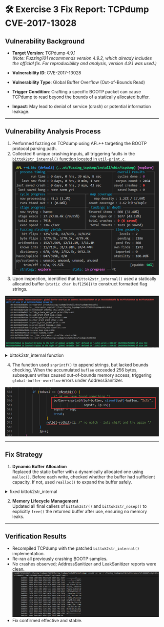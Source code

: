 # 🛠 Exercise 3 Fix Report: TCPdump CVE-2017-13028

## Vulnerability Background

- **Target Version**: TCPdump 4.9.1  
  *(Note: Fuzzing101 recommends version 4.9.2, which already includes the official fix. For reproducibility and analysis, version 4.9.1 was used.)*

- **Vulnerability ID**: CVE-2017-13028

- **Vulnerability Type**: Global Buffer Overflow (Out-of-Bounds Read)

- **Trigger Condition**: Crafting a specific BOOTP packet can cause TCPdump to read beyond the bounds of a statically allocated buffer.

- **Impact**: May lead to denial of service (crash) or potential information leakage.

---

## Vulnerability Analysis Process

1. Performed fuzzing on TCPdump using AFL++ targeting the BOOTP protocol parsing path.
2. Collected 6 unique crashing inputs, all triggering faults in the `bittok2str_internal()` function located in `util-print.c`.
![alt text](fuzzing_result.png)
3. Upon inspection, identified that `bittok2str_internal()` used a statically allocated buffer (`static char buf[256]`) to construct formatted flag strings.

![alt text](crash.png)

<details>
<summary>bittok2str_internal function</summary>

```C
/*
 * Convert a bit token value to a string; use "fmt" if not found.
 * this is useful for parsing bitfields, the output strings are seperated
 * if the s field is positive.
 */
static char *
bittok2str_internal(register const struct tok *lp, register const char *fmt,
       register u_int v, const char *sep)
{
        static char buf[256]; /* our stringbuffer */
        int buflen=0;
        register u_int rotbit; /* this is the bit we rotate through all bitpositions */
        register u_int tokval;
        const char * sepstr = "";

    while (lp != NULL && lp->s != NULL) {
            tokval=lp->v;   /* load our first value */
            rotbit=1;
            while (rotbit != 0) {
                /*
                 * lets AND the rotating bit with our token value
                 * and see if we have got a match
                 */
        if (tokval == (v&rotbit)) {
                    /* ok we have found something */
                    buflen+=snprintf(buf+buflen, sizeof(buf)-buflen, "%s%s",
                                     sepstr, lp->s);
                    sepstr = sep;
                    break;
                }
                rotbit=rotbit<<1; /* no match - lets shift and try again */
            }
            lp++;
    }

        if (buflen == 0)
            /* bummer - lets print the "unknown" message as advised in the fmt string if we got one */
            (void)snprintf(buf, sizeof(buf), fmt == NULL ? "#%08x" : fmt, v);
        return (buf);
}
```

</details>

4. The function used `snprintf()` to append strings, but lacked bounds checking. When the accumulated `buflen` exceeded 256 bytes, subsequent writes caused out-of-bounds memory access, triggering `global-buffer-overflow` errors under AddressSanitizer.

![alt text](snprintf.png)

---

## Fix Strategy

1. **Dynamic Buffer Allocation**  
   Replaced the static buffer with a dynamically allocated one using `malloc()`. Before each write, checked whether the buffer had sufficient capacity. If not, used `realloc()` to expand the buffer safely.

<details>
<summary>fixed bittok2str_internal</summary>

```C   
/*
 * Convert a bit token value to a string; use "fmt" if not found.
 * this is useful for parsing bitfields, the output strings are seperated
 * if the s field is positive.
 */
static char *
bittok2str_internal(register const struct tok *lp, register const char *fmt,
	   register u_int v, const char *sep)
{
        // static char buf[256]; /* our stringbuffer */
		char *buf=malloc(256);//use dynamic buffer
		int bufcap=256;

        int buflen=0;
        register u_int rotbit; /* this is the bit we rotate through all bitpositions */
        register u_int tokval;
        const char * sepstr = "";

	while (lp != NULL && lp->s != NULL) {
            tokval=lp->v;   /* load our first value */
            rotbit=1;
            while (rotbit != 0) {
                /*
                 * lets AND the rotating bit with our token value
                 * and see if we have got a match
                 */
		if (tokval == (v&rotbit)) {
                    /* ok we have found something */

					while(buflen+strlen(sepstr) + strlen(lp->s) + 1 >=bufcap){ // +1 for null terminator
						bufcap*=2;
						buf=realloc(buf,bufcap);
						if (!buf) {
							perror("realloc failed");
							exit(1);
						}
					}
                    buflen+=snprintf(buf+buflen, bufcap-buflen, "%s%s",
                                     sepstr, lp->s);

                    sepstr = sep;
                    break;
                }
                rotbit=rotbit<<1; /* no match - lets shift and try again */
            }
            lp++;
	}

        if (buflen == 0)
            /* bummer - lets print the "unknown" message as advised in the fmt string if we got one */
            (void)snprintf(buf, sizeof(buf), fmt == NULL ? "#%08x" : fmt, v);

        return (buf);
}
```

</details>

2. **Memory Lifecycle Management**  
   Updated all final callers of `bittok2str()` and `bittok2str_nosep()` to explicitly `free()` the returned buffer after use, ensuring no memory leaks.

---

## Verification Results

- Recompiled TCPdump with the patched `bittok2str_internal()` implementation.
- Re-ran all previously crashing BOOTP samples.
- No crashes observed; AddressSanitizer and LeakSanitizer reports were clean.
![alt text](image.png)
- Fix confirmed effective and stable.
